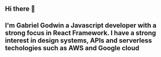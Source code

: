 ## Hi there 👋 
## I'm Gabriel Godwin  a Javascript developer with a strong focus in React Framework. I have a strong interest in design systems, APIs and serverless techologies such as AWS and Google cloud

<!--
**gabrielgog/gabrielgog** is a ✨ _special_ ✨ repository because its `README.md` (this file) appears on your GitHub profile.



